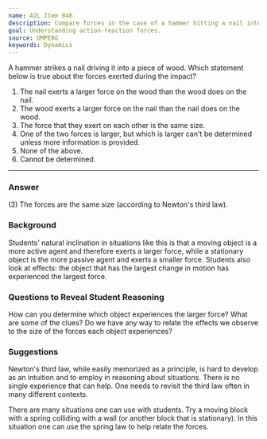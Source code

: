 ```yaml
---
name: A2L Item 040
description: Compare forces in the case of a hammer hitting a nail into wood.
goal: Understanding action-reaction forces.
source: UMPERG
keywords: Dynamics
---
```


A hammer strikes a nail driving it into a piece of wood. Which statement
below is true about the forces exerted during the impact?

1. The nail exerts a larger force on the wood than the wood does on the
nail.
2. The wood exerts a larger force on the nail than the nail does on the
wood.
3. The force that they exert on each other is the same size.
4. One of the two forces is larger, but which is larger can't be determined
unless more information is provided.
5. None of the above.
6. Cannot be determined.


<hr/>

### Answer

(3) The forces are the same size (according to Newton's third law).

### Background

Students' natural inclination in situations like this is that a moving
object is a more active agent and therefore exerts a larger force, while
a stationary object is the more passive agent and exerts a smaller
force.  Students also look at effects: the object that has the largest
change in motion has experienced the largest force.

### Questions to Reveal Student Reasoning

How can you determine which object experiences the larger force?  What
are some of the clues?  Do we have any way to relate the effects we
observe to the size of the forces each object experiences?

### Suggestions

Newton's third law, while easily memorized as a principle, is hard to
develop as an intuition and to employ in reasoning about situations. 
There is no single experience that can help.  One needs to revisit the
third law often in many different contexts.

There are many situations one can use with students.  Try a moving block
with a spring colliding with a wall (or another block that is
stationary).  In this situation one can use the spring law to help
relate the forces.
